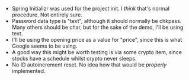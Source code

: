 * Spring Initializr was used for the project init. I _think_ that's normal procedure. Not entirely sure.
* Password data type is "text", although it should normally be chkpass. Many others should be char, but for the sake of the demo, I'll be using text.
* I'll be using the opening price as a value for "price", since this is what Google seems to be using.
* A good way this might be worth testing is via some crypto item, since stocks have a schedule whilst crypto never sleeps.
* No ID autoincrement reset. No idea how that would be _properly_ implemented.